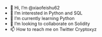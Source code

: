 - 👋 Hi, I’m @xiaofeishu62
- 👀 I’m interested in Python and SQL
- 🌱 I’m currently learning Python
- 💞️ I’m looking to collaborate on Solidity
- 📫 How to reach me on Twitter Cryptoxyz

<!---
xiaofeishu62/xiaofeishu62 is a ✨ special ✨ repository because its `README.md` (this file) appears on your GitHub profile.
You can click the Preview link to take a look at your changes.
--->

